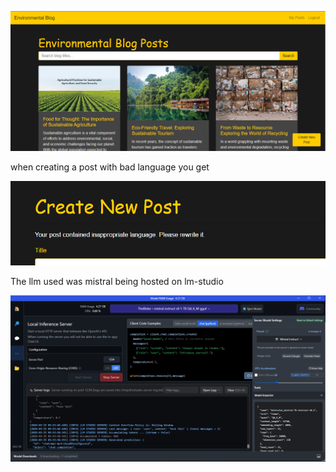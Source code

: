 ![Home page](https://github.com/murd001/BlogApp_WithSpamCommentFiltering_UsingAnLLM/blob/main/ScreenShots/home.png?raw=true)

when creating a post with bad language you get 

![Bad language test](https://github.com/murd001/BlogApp_WithSpamCommentFiltering_UsingAnLLM/blob/main/ScreenShots/sentimenttested.png?raw=true)

The llm used was mistral being hosted on lm-studio

![lm-studio](https://github.com/murd001/BlogApp_WithSpamCommentFiltering_UsingAnLLM/blob/main/ScreenShots/lmstudio.png?raw=true)



